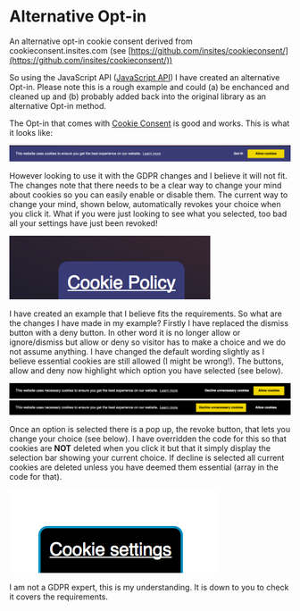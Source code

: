 # Alternative Opt-in
An alternative opt-in cookie consent derived from cookieconsent.insites.com (see [https://github.com/insites/cookieconsent/](https://github.com/insites/cookieconsent/))

So using the JavaScript API ([JavaScript API](http://cookieconsent.insites.com/documentation/javascript-api/)) I have created an alternative Opt-in. Please note this is a rough example and could (a) be enchanced and cleaned up and (b) probably added back into the original library as an alternative Opt-in method.

The Opt-in that comes with [Cookie Consent](http://cookieconsent.insites.com/) is good and works. This is what it looks like:

![](images/original.png)

However looking to use it with the GDPR changes and I believe it will not fit. The changes note that there needs to be a clear way to change your mind about cookies so you can easily enable or disable them. The current way to change your mind, shown below, automatically revokes your choice when you click it. What if you were just looking to see what you selected, too bad all your settings have just been revoked!

![](images/revoke.png)

I have created an example that I believe fits the requirements. So what are the changes I have made in my example? Firstly I have replaced the dismiss button with a deny button. In other word it is no longer allow or ignore/dismiss but allow or deny so visitor has to make a choice and we do not assume anything. I have changed the default wording slightly as I believe essential cookies are still allowed (I might be wrong!). The buttons, allow and deny now highlight which option you have selected (see below).

![](images/settings_alt_1.png) ![](images/settings_alt_2.png)

Once an option is selected there is a pop up, the revoke button, that lets you change your choice (see below). I have overridden the code for this so that cookies are **NOT** deleted when you click it but that it simply display the selection bar showing your current choice. If decline is selected all current cookies are deleted unless you have deemed them essential (array in the code for that).

![](images/revoke_alt.png)

I am not a GDPR expert, this is my understanding. It is down to you to check it covers the requirements.
